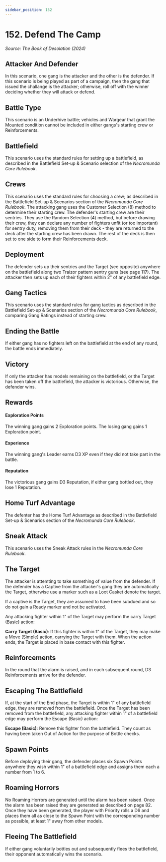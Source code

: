 ```yaml
---
sidebar_position: 152
---
```


# 152. Defend The Camp

_Source: The Book of Desolation (2024)_

Attacker And Defender[​](#attacker-and-defender "Direct link to Attacker And Defender")
---------------------------------------------------------

In this scenario, one gang is the attacker and the other is the defender. If this scenario is being played as part of a campaign, then the gang that issued the challange is the attacker; otherwise, roll off with the winner deciding whether they will attack or defend.

Battle Type[​](#battle-type "Direct link to Battle Type")
---------------------------------------------------------

This scenario is an Underhive battle; vehicles and Wargear that grant the Mounted condition cannot be included in either gangs's starting crew or Reinforcements.

Battlefield[​](#battlefield "Direct link to Battlefield")
---------------------------------------------------------

This scenario uses the standard rules for setting up a battlefield, as described in the Battlefield Set-up & Scenario selection of the _Necromunda Core Rulebook_.

Crews[​](#crews "Direct link to Crews")
---------------------------------------

This scenario uses the standard rules for choosing a crew; as described in the Battlefield Set-up & Scenarios section of the _Necromunda Core Rulebook_. The attacking gang uses the Customer Selection (8) method to determine their starting crew. The defender's starting crew are their sentries. They use the Random Selection (4) method, but before drawing their crew, they can declare any number of fighters unfit (or too important) for sentry duty, removing them from their deck - they are returned to the deck after the starting crew has been drawn. The rest of the deck is then set to one side to form their Reinforcements deck.

Deployment[​](#deployment "Direct link to Deployment")
------------------------------------------------------

The defender sets up their sentries and the Target (see opposite) anywhere on the battlefield along two Traizor pattern sentry guns (see page 117). The attacker then sets up each of their fighters within 2" of any battlefield edge. 

Gang Tactics[​](#gang-tactics "Direct link to Gang Tactics")
------------------------------------------------------

This scenario uses the standard rules for gang tactics as described in the Battlefield Set-up & Scenarios section of the _Necromunda Core Rulebook_, comparing Gang Ratings instead of starting crew. 

Ending the Battle[​](#ending-the-battle "Direct link to Ending the Battle")
---------------------------------------------------------------------------

If either gang has no fighters left on the battlefield at the end of any round, the battle ends immediately. 

Victory[​](#victory "Direct link to Victory")
---------------------------------------------------------------------------

If only the attacker has models remaining on the battlefield, or the Target has been taken off the battlefield, the attacker is victorious. Otherwise, the defender wins.

Rewards[​](#rewards "Direct link to Rewards")
---------------------------------------------------------------------------

#### Exploration Points
The winning gang gains 2 Exploration points. The losing gang gains 1 Exploration point.

#### Experience
The winning gang's Leader earns D3 XP even if they did not take part in the battle.

#### Reputation
The victorious gang gains D3 Reputation, if either gang bottled out, they lose 1 Reputation.

Home Turf Advantage[​](#home-turf-advantage "Direct link to Home Turf Advantage")
--------------------------------------------------------------------------------

The defenter has the Home Turf Advantage as described in the Battlefield Set-up & Scenarios section of the _Necromunda Core Rulebook_.

Sneak Attack[​](#sneak-attack "Direct link to Sneak Attack")
--------------------------------------------------------------------------------

This scenario uses the Sneak Attack rules in the _Necromunda Core Rulebook_.

The Target[​](#the-target "Direct link to The Target")
--------------------------------------------------------------------------------

The attacker is attemting to take something of value from the defender. If the defender has a Captive from the attacker's gang they are automatically the Target, otherwise use a marker such as a Loot Casket denote the target.

If a captive is the Target, they are assumed to have been subdued and so do not gain a Ready marker and not be activated.

Any attacking fighter within 1" of the Target may perform the carry Target (Basic) action:

**Carry Target (Basic)**: If this fighter is within 1" of the Target, they may make a Move (Simple) action, carrying the Target with them. When the action ends, the Target is placed in base contact with this fighter. 

Reinforcements[​](#reinforcements "Direct link to Reinforcements")
-----------------------------------------------------------------

In the round that the alarm is raised, and in each subsequent round, D3 Reinforcements arrive for the defender.

Escaping The Battlefield[​](#escaping-the-battlefield "Direct link to Escaping The Battlefield")
-----------------------------------------------------------------------------------------------

If, at the start of the End phase, the Target is within 1" of any battlefield edge, they are removed from the battlefield. Once the Target has been removed from the battlefield, any attacking fighter within 1" of a battlefield edge may perform the Escape (Basic) action:

**Escape (Basic)**: Remove this fighter from the battlefield. They count as having been taken Out of Action for the purpose of Bottle checks.

Spawn Points[​](#spawn-points "Direct link to Spawn Points")
-----------------------------------------------------------

Before deploying their gang, the defender places six Spawn Points anywhere they wish within 1" of a battlefield edge and assigns them each a number from 1 to 6.

Roaming Horrors[​](#roaming-horrors "Direct link to Roaming Horrors")
--------------------------------------------------------------------

No Roaming Horrors are generated until the alarm has been raised. Once the alarm has been raised they are generated as described on page 82. Once they have been generated, the player with Priority rolls a D6 and places them all as close to the Spawn Point with the corresponding number as possible, at least 1" away from other models.

Fleeing The Battlefield[​](#fleeing-the-battlefield "Direct link to Fleeing The Battlefield")
--------------------------------------------------------------------------------------------

If either gang voluntarily bottles out and subsequently flees the battlefield, their opponent automatically wins the scenario.
